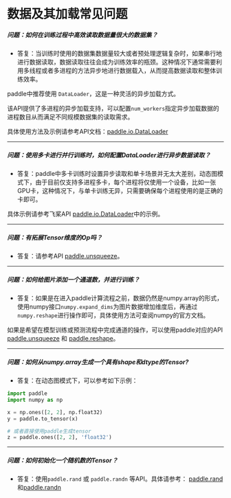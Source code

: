 # 数据及其加载常见问题


##### 问题：如何在训练过程中高效读取数据量很大的数据集？

+ 答复：当训练时使用的数据集数据量较大或者预处理逻辑复杂时，如果串行地进行数据读取，数据读取往往会成为训练效率的瓶颈。这种情况下通常需要利用多线程或者多进程的方法异步地进行数据载入，从而提高数据读取和整体训练效率。

paddle中推荐使用 `DataLoader`，这是一种灵活的异步加载方式。

该API提供了多进程的异步加载支持，可以配置`num_workers`指定异步加载数据的进程数目从而满足不同规模数据集的读取需求。

具体使用方法及示例请参考API文档：[paddle.io.DataLoader](https://www.paddlepaddle.org.cn/documentation/docs/zh/api/paddle/io/DataLoader_cn.html#dataloader)

----------

##### 问题：使用多卡进行并行训练时，如何配置DataLoader进行异步数据读取？

+ 答复：paddle中多卡训练时设置异步读取和单卡场景并无太大差别，动态图模式下，由于目前仅支持多进程多卡，每个进程将仅使用一个设备，比如一张GPU卡，这种情况下，与单卡训练无异，只需要确保每个进程使用的是正确的卡即可。

具体示例请参考飞桨API [paddle.io.DataLoader](https://www.paddlepaddle.org.cn/documentation/docs/zh/api/paddle/io/DataLoader_cn.html#dataloader)中的示例。

----------


##### 问题：有拓展Tensor维度的Op吗？

+ 答复：请参考API [paddle.unsqueeze](https://www.paddlepaddle.org.cn/documentation/docs/zh/api/paddle/tensor/manipulation/unsqueeze_cn.html#unsqueeze)。

----------


##### 问题：如何给图片添加一个通道数，并进行训练？

+ 答复：如果是在进入paddle计算流程之前，数据仍然是numpy.array的形式，使用numpy接口`numpy.expand_dims`为图片数据增加维度后，再通过`numpy.reshape`进行操作即可，具体使用方法可查阅numpy的官方文档。

如果是希望在模型训练或预测流程中完成通道的操作，可以使用paddle对应的API [paddle.unsqueeze](https://www.paddlepaddle.org.cn/documentation/docs/zh/api/paddle/tensor/manipulation/unsqueeze_cn.html#unsqueeze) 和 [paddle.reshape](https://www.paddlepaddle.org.cn/documentation/docs/zh/api/paddle/tensor/manipulation/reshape_cn.html#reshape)。

----------


##### 问题：如何从numpy.array生成一个具有shape和dtype的Tensor?

+ 答复：在动态图模式下，可以参考如下示例：

```python
import paddle
import numpy as np

x = np.ones([2, 2], np.float32)
y = paddle.to_tensor(x)

# 或者直接使用paddle生成tensor
z = paddle.ones([2, 2], 'float32')
```

----------

##### 问题：如何初始化一个随机数的Tensor？

+ 答复：使用`paddle.rand` 或 `paddle.randn` 等API。具体请参考：
[paddle.rand](https://www.paddlepaddle.org.cn/documentation/docs/zh/api/paddle/tensor/random/rand_cn.html#rand) 和[paddle.randn](https://www.paddlepaddle.org.cn/documentation/docs/zh/api/paddle/tensor/random/randn_cn.html#randn)

